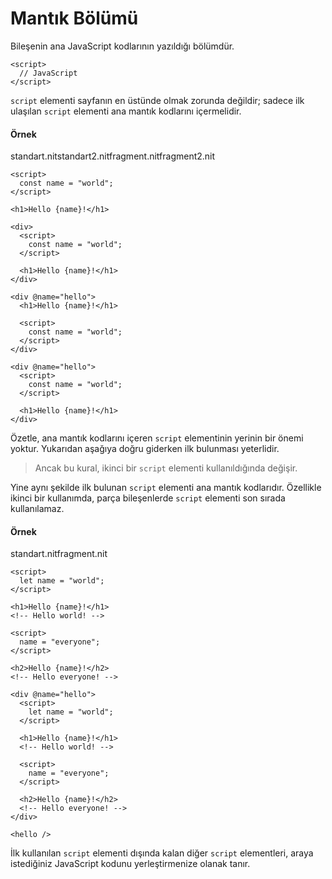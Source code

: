 # Mantık Bölümü

Bileşenin ana JavaScript kodlarının yazıldığı bölümdür.

```nit
<script>
  // JavaScript
</script>
```

`script` elementi sayfanın en üstünde olmak zorunda değildir; sadece ilk ulaşılan `script` elementi ana mantık kodlarını içermelidir.

#### Örnek

<div class="file file-multi">
<div class="file-line"><span id="p1">standart.nit</span><span id="p2">standart2.nit</span><span id="p3">fragment.nit</span><span id="p4">fragment2.nit</span></div>

<div class="file-page" id="p1c">

```nit
<script>
  const name = "world";
</script>

<h1>Hello {name}!</h1>
```

</div>

<div class="file-page" id="p2c">

```nit
<div>
  <script>
    const name = "world";
  </script>

  <h1>Hello {name}!</h1>
</div>
```

</div>

<div class="file-page" id="p3c">

```nit
<div @name="hello">
  <h1>Hello {name}!</h1>

  <script>
    const name = "world";
  </script>
</div>
```

</div>

<div class="file-page" id="p4c">

```nit
<div @name="hello">
  <script>
    const name = "world";
  </script>

  <h1>Hello {name}!</h1>
</div>
```

</div>
</div>

Özetle, ana mantık kodlarını içeren `script` elementinin yerinin bir önemi yoktur. Yukarıdan aşağıya doğru giderken ilk bulunması yeterlidir.

> Ancak bu kural, ikinci bir `script` elementi kullanıldığında değişir.

Yine aynı şekilde ilk bulunan `script` elementi ana mantık kodlarıdır. Özellikle ikinci bir kullanımda, parça bileşenlerde `script` elementi son sırada kullanılamaz.

#### Örnek

<div class="file file-multi">
<div class="file-line"><span id="p1">standart.nit</span><span id="p2">fragment.nit</span></div>

<div class="file-page" id="p1c">

```nit
<script>
  let name = "world";
</script>

<h1>Hello {name}!</h1>
<!-- Hello world! -->

<script>
  name = "everyone";
</script>

<h2>Hello {name}!</h2>
<!-- Hello everyone! -->
```

</div>

<div class="file-page" id="p2c">

```nit
<div @name="hello">
  <script>
    let name = "world";
  </script>

  <h1>Hello {name}!</h1>
  <!-- Hello world! -->

  <script>
    name = "everyone";
  </script>

  <h2>Hello {name}!</h2>
  <!-- Hello everyone! -->
</div>

<hello />
```

</div>

</div>

İlk kullanılan `script` elementi dışında kalan diğer `script` elementleri, araya istediğiniz JavaScript kodunu yerleştirmenize olanak tanır.
